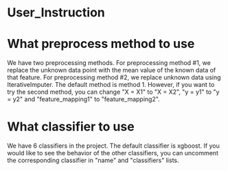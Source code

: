 # User_Instruction
# What preprocess method to use
We have two preprocessing methods. For preprocessing method #1, we replace the unknown data point with the mean value of the known data of that feature. For preprocessing method #2, we replace unknown data using IterativeImputer. The default method is method 1. However, if you want to try the second method, you can change "X = X1" to "X = X2", "y = y1" to "y = y2" and "feature_mapping1" to "feature_mapping2".

# What classifier to use
We have 6 classifiers in the project. The default classifier is xgboost. If you would like to see the behavior of the other classifiers, you can uncomment the corresponding classifier in "name" and "classifiers" lists. 

